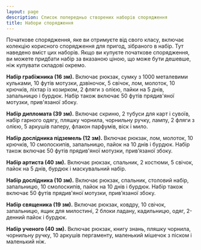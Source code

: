 ```yaml
---
layout: page
description: Список попередньо створених наборів спорядження
title: Набори спорядження
---
```


Початкове спорядження, яке ви отримуєте від свого класу, включає колекцію корисного спорядження для пригод, зібраного в набір. Тут наведено вміст цих наборів. Якщо ви купуєте початкове спорядження, ви можете придбати набір за вказаною ціною, що може бути дешевше, ніж купувати складові окремо.

**Набір грабіжника (16 зм).** Включає рюкзак, сумку з 1000 металевими кульками, 10 футів мотузки, дзвіночок, 5 свічок, лом, молоток, 10 крючків, ліхтар із козирком, 2 фляги з олією, пайки на 5 днів, запальницю і бурдюк. Набір також включає 50 футів прядив'яної мотузки, прив'язаної збоку.

**Набір дипломата (39 зм).** Включає скриню, 2 тубуси для карт і сувоїв, набір гарного одягу, пляшку чорнила, чорнильну ручку, лампу, 2 фляги з олією, 5 аркушів паперу, флакон парфумів, віск і мило.

**Набір дослідника підземель (12 зм).** Включає рюкзак, лом, молоток, 10 крючків, 10 смолоскипів, запальницю, пайок на 10 днів і бурдюк. Набір також включає 50 футів прядив'яної мотузки, прив’язаної збоку.

**Набір артиста (40 зм).** Включає рюкзак, спальник, 2 костюми, 5 свічок, пайок на 5 днів, бурдюк і маскувальний набір.

**Набір дослідника (10 зм).** Включає рюкзак, спальник, столовий набір, запальницю, 10 смолоскипів, пайок на 10 днів і бурдюк. Набір також включає 50 футів прядив'яної мотузки, прив’язаної збоку.

**Набір священика (19 зм).** Включає рюкзак, ковдру, 10 свічок, запальницю, ящик для милостині, 2 блоки ладану, кадильницю, одяг, 2-денний пайок і бурдюк.

**Набір ученого (40 зм).** Включає рюкзак, книгу знань, пляшку чорнила, чорнильну ручку, 10 аркушів пергаменту, маленький мішечок з піском і маленький ніж.
